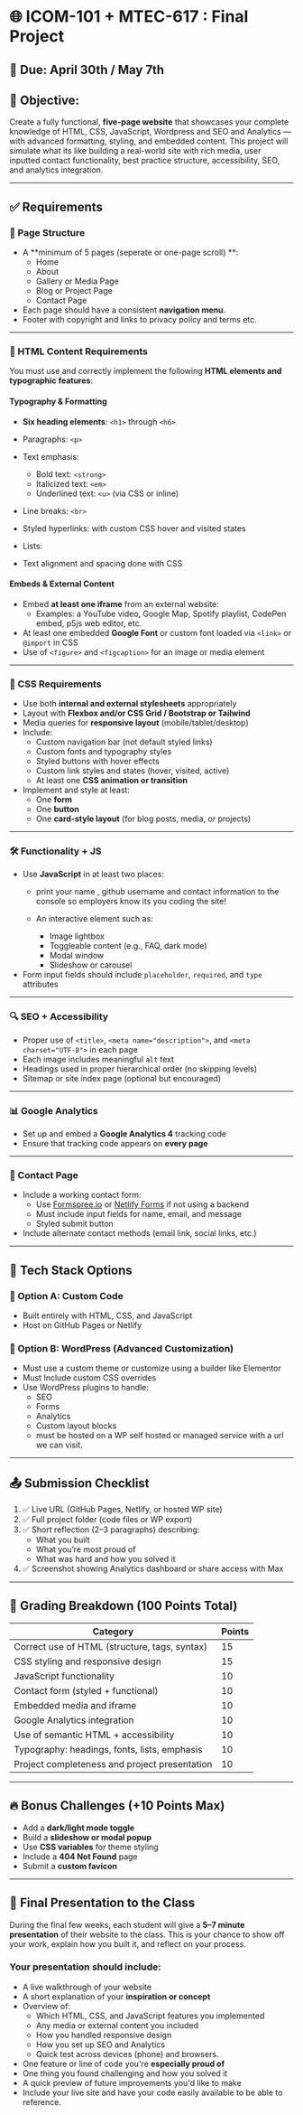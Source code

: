 # 🌐 ICOM-101 + MTEC-617 : Final Project

## 📅 Due: April 30th / May 7th

## 🧠 Objective:
Create a fully functional, **five-page website** that showcases your complete knowledge of HTML, CSS, JavaScript, Wordpress and SEO and Analytics — with  advanced formatting, styling, and embedded content. This project will simulate what its like building a real-world site with rich media, user inputted contact functionality, best practice structure, accessibility, SEO, and analytics integration.

---

## ✅ Requirements

### 📄 Page Structure
- A **minimum of 5 pages (seperate or one-page scroll) **:
  - Home
  - About
  - Gallery or Media Page
  - Blog or Project Page
  - Contact Page
- Each page should have a consistent **navigation menu**.
- Footer with copyright and links to privacy policy and terms etc.


---

### 🎨 HTML Content Requirements
You must use and correctly implement the following **HTML elements and typographic features**:

#### Typography & Formatting
- **Six heading elements**: `<h1>` through `<h6>`
- Paragraphs: `<p>`
- Text emphasis:
  - Bold text: `<strong>`
  - Italicized text: `<em>`
  - Underlined text: `<u>` (via CSS or inline)
- Line breaks: `<br>`

- Styled hyperlinks: with custom CSS hover and visited states
- Lists:
- Text alignment and spacing done with CSS

#### Embeds & External Content
- Embed **at least one iframe** from an external website:
  - Examples: a YouTube video, Google Map, Spotify playlist, CodePen embed, p5js web editor, etc.
- At least one embedded **Google Font** or custom font loaded via `<link>` or `@import` in CSS
- Use of `<figure>` and `<figcaption>` for an image or media element

---

### 🎨 CSS Requirements
- Use both **internal and external stylesheets** appropriately
- Layout with **Flexbox and/or CSS Grid / Bootstrap or Tailwind**
- Media queries for **responsive layout** (mobile/tablet/desktop)
- Include:
  - Custom navigation bar (not default styled links)
  - Custom fonts and typography styles
  - Styled buttons with hover effects
  - Custom link styles and states (hover, visited, active)
  - At least one **CSS animation or transition**
- Implement and style at least:
  - One **form**
  - One **button**
  - One **card-style layout** (for blog posts, media, or projects)

---

### 🛠️ Functionality + JS
- Use **JavaScript** in at least two places:
  - print your name , github username and contact information to the console so employers know its you coding the site! 

  - An interactive element such as:
    - Image lightbox
    - Toggleable content (e.g., FAQ, dark mode)
    - Modal window
    - Slideshow or carousel
- Form input fields should include `placeholder`, `required`, and `type` attributes

---

### 🔍 SEO + Accessibility
- Proper use of `<title>`, `<meta name="description">`, and `<meta charset="UTF-8">` in each page
- Each image includes meaningful `alt` text
- Headings used in proper hierarchical order (no skipping levels)
- Sitemap or site index page (optional but encouraged)

---

### 📊 Google Analytics
- Set up and embed a **Google Analytics 4** tracking code
- Ensure that tracking code appears on **every page**

---

### 💌 Contact Page
- Include a working contact form:
  - Use [Formspree.io](https://formspree.io/) or [Netlify Forms](https://docs.netlify.com/forms/setup/) if not using a backend
  - Must include input fields for name, email, and message
  - Styled submit button
- Include alternate contact methods (email link, social links, etc.)

---

## 🧩 Tech Stack Options

### 🔹 Option A: Custom Code
- Built entirely with HTML, CSS, and JavaScript
- Host on GitHub Pages or Netlify 

### 🔹 Option B: WordPress (Advanced Customization)
- Must use a custom theme or customize using a builder like Elementor
- Must Include custom CSS overrides 
- Use WordPress plugins to handle:
  - SEO
  - Forms
  - Analytics
  - Custom layout blocks
  - must be hosted on a WP self hosted or managed service with a url we can visit. 

---

## 📤 Submission Checklist
1. ✅ Live URL (GitHub Pages, Netlify, or hosted WP site)
2. ✅ Full project folder (code files or WP export)
3. ✅ Short reflection (2–3 paragraphs) describing:
   - What you built
   - What you’re most proud of
   - What was hard and how you solved it
4. ✅ Screenshot showing Analytics dashboard or share access with Max

---

## 💯 Grading Breakdown (100 Points Total)

| Category                                     | Points |
|----------------------------------------------|--------|
| Correct use of HTML (structure, tags, syntax) | 15     |
| CSS styling and responsive design             | 15     |
| JavaScript functionality                      | 10     |
| Contact form (styled + functional)            | 10     |
| Embedded media and iframe                     | 10     |
| Google Analytics integration                  | 10     |
| Use of semantic HTML + accessibility          | 10     |
| Typography: headings, fonts, lists, emphasis  | 10     |
| Project completeness and project presentation               | 10     |

---

## 🔥 Bonus Challenges (+10 Points Max)
- Add a **dark/light mode toggle**
- Build a **slideshow or modal popup**
- Use **CSS variables** for theme styling
- Include a **404 Not Found** page
- Submit a **custom favicon**

---

## 🎤 Final Presentation to the Class

During the final few weeks, each student will give a **5–7 minute presentation** of their website to the class. This is your chance to show off your work, explain how you built it, and reflect on your process.

### Your presentation should include:
- A live walkthrough of your website
- A short explanation of your **inspiration or concept**
- Overview of:
  - Which HTML, CSS, and JavaScript features you implemented
  - Any media or external content you included
  - How you handled responsive design
  - How you set up SEO and Analytics
  - Quick test across devices (phone) and browsers.
- One feature or line of code you're **especially proud of**
- One thing you found challenging and how you solved it
- A quick preview of future improvements you'd like to make
- Include your live site and have your code easily available to be able to reference. 


